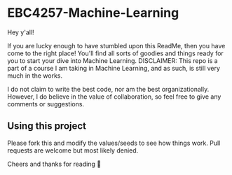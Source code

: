# EBC4257-Machine-Learning


Hey y'all!

If you are lucky enough to have stumbled upon this ReadMe, then you have come to the right place! You'll find all sorts of goodies and things ready for
you to start your dive into Machine Learning. DISCLAIMER: This repo is a part of a course I am taking in Machine Learning, and as such, is still very much
in the works.

I do not claim to write the best code, nor am the best organizationally. However, I do believe in the value of collaboration, so feel free to give any
comments or suggestions.

## Using this project

Please fork this and modify the values/seeds to see how things work. Pull requests are welcome but most likely denied.

Cheers and thanks for reading 💞
